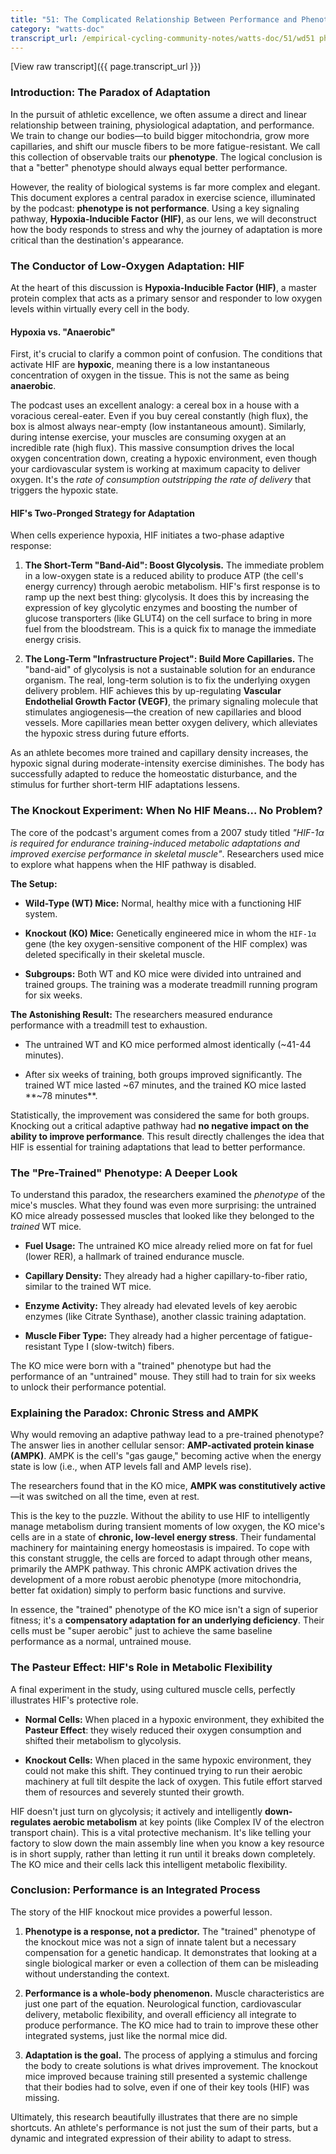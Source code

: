 ```yaml
---
title: "51: The Complicated Relationship Between Performance and Phenotype"
category: "watts-doc"
transcript_url: /empirical-cycling-community-notes/watts-doc/51/wd51 phenotype is not performance (transcribed on 07-Aug-2025 11-55-35).txt
---
```


[View raw transcript]({{ page.transcript_url }})

### Introduction: The Paradox of Adaptation

In the pursuit of athletic excellence, we often assume a direct and linear relationship between training, physiological adaptation, and performance. We train to change our bodies—to build bigger mitochondria, grow more capillaries, and shift our muscle fibers to be more fatigue-resistant. We call this collection of observable traits our **phenotype**. The logical conclusion is that a "better" phenotype should always equal better performance.

However, the reality of biological systems is far more complex and elegant. This document explores a central paradox in exercise science, illuminated by the podcast: **phenotype is not performance**. Using a key signaling pathway, **Hypoxia-Inducible Factor (HIF)**, as our lens, we will deconstruct how the body responds to stress and why the journey of adaptation is more critical than the destination's appearance.

### The Conductor of Low-Oxygen Adaptation: HIF

At the heart of this discussion is **Hypoxia-Inducible Factor (HIF)**, a master protein complex that acts as a primary sensor and responder to low oxygen levels within virtually every cell in the body.

#### Hypoxia vs. "Anaerobic"

First, it's crucial to clarify a common point of confusion. The conditions that activate HIF are **hypoxic**, meaning there is a low instantaneous concentration of oxygen in the tissue. This is not the same as being **anaerobic**.

The podcast uses an excellent analogy: a cereal box in a house with a voracious cereal-eater. Even if you buy cereal constantly (high flux), the box is almost always near-empty (low instantaneous amount). Similarly, during intense exercise, your muscles are consuming oxygen at an incredible rate (high flux). This massive consumption drives the local oxygen concentration down, creating a hypoxic environment, even though your cardiovascular system is working at maximum capacity to deliver oxygen. It's the _rate of consumption outstripping the rate of delivery_ that triggers the hypoxic state.

#### HIF's Two-Pronged Strategy for Adaptation

When cells experience hypoxia, HIF initiates a two-phase adaptive response:

1.  **The Short-Term "Band-Aid": Boost Glycolysis.** The immediate problem in a low-oxygen state is a reduced ability to produce ATP (the cell's energy currency) through aerobic metabolism. HIF's first response is to ramp up the next best thing: glycolysis. It does this by increasing the expression of key glycolytic enzymes and boosting the number of glucose transporters (like GLUT4) on the cell surface to bring in more fuel from the bloodstream. This is a quick fix to manage the immediate energy crisis.
    
2.  **The Long-Term "Infrastructure Project": Build More Capillaries.** The "band-aid" of glycolysis is not a sustainable solution for an endurance organism. The real, long-term solution is to fix the underlying oxygen delivery problem. HIF achieves this by up-regulating **Vascular Endothelial Growth Factor (VEGF)**, the primary signaling molecule that stimulates angiogenesis—the creation of new capillaries and blood vessels. More capillaries mean better oxygen delivery, which alleviates the hypoxic stress during future efforts.
    

As an athlete becomes more trained and capillary density increases, the hypoxic signal during moderate-intensity exercise diminishes. The body has successfully adapted to reduce the homeostatic disturbance, and the stimulus for further short-term HIF adaptations lessens.

### The Knockout Experiment: When No HIF Means... No Problem?

The core of the podcast's argument comes from a 2007 study titled _"HIF-1α is required for endurance training-induced metabolic adaptations and improved exercise performance in skeletal muscle"_. Researchers used mice to explore what happens when the HIF pathway is disabled.

**The Setup:**

-   **Wild-Type (WT) Mice:** Normal, healthy mice with a functioning HIF system.
    
-   **Knockout (KO) Mice:** Genetically engineered mice in whom the `HIF-1α` gene (the key oxygen-sensitive component of the HIF complex) was deleted specifically in their skeletal muscle.
    
-   **Subgroups:** Both WT and KO mice were divided into untrained and trained groups. The training was a moderate treadmill running program for six weeks.
    

**The Astonishing Result:** The researchers measured endurance performance with a treadmill test to exhaustion.

-   The untrained WT and KO mice performed almost identically (~41-44 minutes).
    
-   After six weeks of training, both groups improved significantly. The trained WT mice lasted ~67 minutes, and the trained KO mice lasted **~78 minutes**.
    

Statistically, the improvement was considered the same for both groups. Knocking out a critical adaptive pathway had **no negative impact on the ability to improve performance**. This result directly challenges the idea that HIF is essential for training adaptations that lead to better performance.

### The "Pre-Trained" Phenotype: A Deeper Look

To understand this paradox, the researchers examined the _phenotype_ of the mice's muscles. What they found was even more surprising: the untrained KO mice already possessed muscles that looked like they belonged to the _trained_ WT mice.

-   **Fuel Usage:** The untrained KO mice already relied more on fat for fuel (lower RER), a hallmark of trained endurance muscle.
    
-   **Capillary Density:** They already had a higher capillary-to-fiber ratio, similar to the trained WT mice.
    
-   **Enzyme Activity:** They already had elevated levels of key aerobic enzymes (like Citrate Synthase), another classic training adaptation.
    
-   **Muscle Fiber Type:** They already had a higher percentage of fatigue-resistant Type I (slow-twitch) fibers.
    

The KO mice were born with a "trained" phenotype but had the performance of an "untrained" mouse. They still had to train for six weeks to unlock their performance potential.

### Explaining the Paradox: Chronic Stress and AMPK

Why would removing an adaptive pathway lead to a pre-trained phenotype? The answer lies in another cellular sensor: **AMP-activated protein kinase (AMPK)**. AMPK is the cell's "gas gauge," becoming active when the energy state is low (i.e., when ATP levels fall and AMP levels rise).

The researchers found that in the KO mice, **AMPK was constitutively active**—it was switched on all the time, even at rest.

This is the key to the puzzle. Without the ability to use HIF to intelligently manage metabolism during transient moments of low oxygen, the KO mice's cells are in a state of **chronic, low-level energy stress**. Their fundamental machinery for maintaining energy homeostasis is impaired. To cope with this constant struggle, the cells are forced to adapt through other means, primarily the AMPK pathway. This chronic AMPK activation drives the development of a more robust aerobic phenotype (more mitochondria, better fat oxidation) simply to perform basic functions and survive.

In essence, the "trained" phenotype of the KO mice isn't a sign of superior fitness; it's a **compensatory adaptation for an underlying deficiency**. Their cells must be "super aerobic" just to achieve the same baseline performance as a normal, untrained mouse.

### The Pasteur Effect: HIF's Role in Metabolic Flexibility

A final experiment in the study, using cultured muscle cells, perfectly illustrates HIF's protective role.

-   **Normal Cells:** When placed in a hypoxic environment, they exhibited the **Pasteur Effect**: they wisely reduced their oxygen consumption and shifted their metabolism to glycolysis.
    
-   **Knockout Cells:** When placed in the same hypoxic environment, they could not make this shift. They continued trying to run their aerobic machinery at full tilt despite the lack of oxygen. This futile effort starved them of resources and severely stunted their growth.
    

HIF doesn't just turn on glycolysis; it actively and intelligently **down-regulates aerobic metabolism** at key points (like Complex IV of the electron transport chain). This is a vital protective mechanism. It's like telling your factory to slow down the main assembly line when you know a key resource is in short supply, rather than letting it run until it breaks down completely. The KO mice and their cells lack this intelligent metabolic flexibility.

### Conclusion: Performance is an Integrated Process

The story of the HIF knockout mice provides a powerful lesson.

1.  **Phenotype is a response, not a predictor.** The "trained" phenotype of the knockout mice was not a sign of innate talent but a necessary compensation for a genetic handicap. It demonstrates that looking at a single biological marker or even a collection of them can be misleading without understanding the context.
    
2.  **Performance is a whole-body phenomenon.** Muscle characteristics are just one part of the equation. Neurological function, cardiovascular delivery, metabolic flexibility, and overall efficiency all integrate to produce performance. The KO mice had to train to improve these other integrated systems, just like the normal mice did.
    
3.  **Adaptation is the goal.** The process of applying a stimulus and forcing the body to create solutions is what drives improvement. The knockout mice improved because training still presented a systemic challenge that their bodies had to solve, even if one of their key tools (HIF) was missing.
    

Ultimately, this research beautifully illustrates that there are no simple shortcuts. An athlete's performance is not just the sum of their parts, but a dynamic and integrated expression of their ability to adapt to stress.